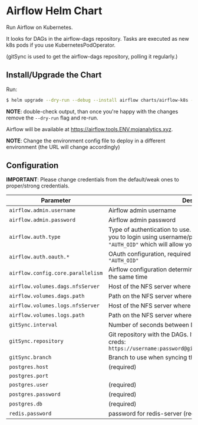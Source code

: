 # Airflow Helm Chart

Run Airflow on Kubernetes.

It looks for DAGs in the airflow-dags repository. Tasks are executed as new k8s pods if you use KubernetesPodOperator.

(gitSync is used to get the airflow-dags repository, polling it regularly.)

## Install/Upgrade the Chart

Run:

```bash
$ helm upgrade --dry-run --debug --install airflow charts/airflow-k8s --namespace airflow -f chart-env-config/ENV/airflow-k8s.yml
```

**NOTE**: double-check output, than once you're happy with the changes remove
          the `--dry-run` flag and re-run.

Airflow will be available at <https://airflow.tools.ENV.mojanalytics.xyz>.

**NOTE**: Change the environment config file to deploy in a different environment
          (the URL will change accordingly)


## Configuration

**IMPORTANT**: Please change credentials from the default/weak ones to proper/strong credentials.


| Parameter           | Description     | Default.    |
| ------------------- | --------------- | ----------- |
| `airflow.admin.username` | Airflow admin username | `""` |
| `airflow.admin.password` | Airflow admin password | `""` |
| `airflow.auth.type`         | Type of authentication to use. Can be `"AUTH_DB"` which will allow you to login using username/password for a user in the DB or `"AUTH_OID"` which will allow you to login using OIDC. | `"AUTH_DB"` |
| `airflow.auth.oauth.*` | OAuth configuration, required only when `airflow.auth.type` is `"AUTH_OID"` | |
| `airflow.config.core.parallelism` | Airflow configuration determining how many tasks it will run at the same time | `32` |
| `airflow.volumes.dags.nfsServer` | Host of the NFS server where DAGs will be stored. | `""` |
| `airflow.volumes.dags.path` | Path on the NFS server where DAGs will be stored. | `"/dags"` |
| `airflow.volumes.logs.nfsServer` | Host of the NFS server where logs will be stored. | `""` |
| `airflow.volumes.logs.path` | Path on the NFS server where DAGs will be stored. | `"/logs"` |
| `gitSync.interval`| Number of seconds between DAGs syncing from Git repository | `180` (3 minutes) |
| `gitSync.repository`| Git repository with the DAGs. If it is not a public repo, specify creds: `https://username:password@github.com/username/repository.git` | `"https://github.com/ministryofjustice/analytics-platform-airflow-example-dags"` |
| `gitSync.branch`| Branch to use when syncing the Git repository with the DAGs | `master` |
| `postgres.host`     | (required)      | `""`        |
| `postgres.port`     |                 | `5432`      |
| `postgres.user`     | (required)      | `"airflow"` |
| `postgres.password` | (required)      | `""`        |
| `postgres.db`       | (required)      | `"airflow"` |
| `redis.password`    | password for redis-server (required)      | `"airflow"` |
